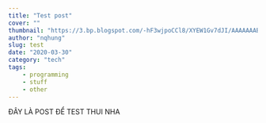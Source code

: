 ```yaml
---
title: "Test post"
cover: ""
thumbnail: "https://3.bp.blogspot.com/-hF3wjpoCCl8/XYEW1Gv7dJI/AAAAAAABHQw/6EbIEEGnJVUYDS0TsGQ0R7Dk7G-q2vSxwCK4BGAYYCw/s640/IMG_20170623_205832_047.jpg"
author: "nqhung"
slug: test
date: "2020-03-30"
category: "tech"
tags:
    - programming
    - stuff
    - other
---
```

ĐÂY LÀ POST ĐỂ TEST THUI NHA
